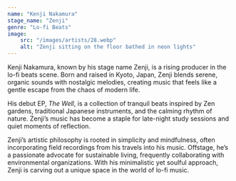 ```yaml
---
name: "Kenji Nakamura"
stage_name: "Zenji"
genre: "Lo-fi Beats"
image: 
    src: "/images/artists/28.webp"
    alt: "Zenji sitting on the floor bathed in neon lights"
---
```


Kenji Nakamura, known by his stage name Zenji, is a rising producer in the lo-fi beats scene. Born and raised in Kyoto, Japan, Zenji blends serene, organic sounds with nostalgic melodies, creating music that feels like a gentle escape from the chaos of modern life.

His debut EP, *The Well*, is a collection of tranquil beats inspired by Zen gardens, traditional Japanese instruments, and the calming rhythm of nature. Zenji’s music has become a staple for late-night study sessions and quiet moments of reflection.

Zenji’s artistic philosophy is rooted in simplicity and mindfulness, often incorporating field recordings from his travels into his music. Offstage, he’s a passionate advocate for sustainable living, frequently collaborating with environmental organizations. With his minimalistic yet soulful approach, Zenji is carving out a unique space in the world of lo-fi music.

